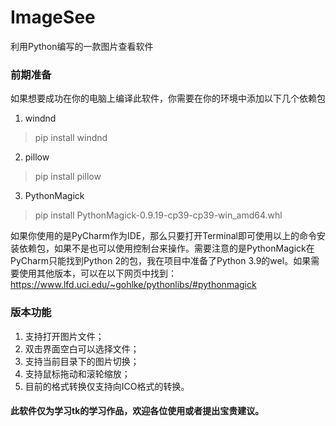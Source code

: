 # ImageSee
利用Python编写的一款图片查看软件

### 前期准备
如果想要成功在你的电脑上编译此软件，你需要在你的环境中添加以下几个依赖包

1. windnd
> pip install windnd
2. pillow
> pip install pillow
3. PythonMagick
> pip install PythonMagick-0.9.19-cp39-cp39-win_amd64.whl

如果你使用的是PyCharm作为IDE，那么只要打开Terminal即可使用以上的命令安装依赖包，如果不是也可以使用控制台来操作。需要注意的是PythonMagick在PyCharm只能找到Python 2的包，我在项目中准备了Python 3.9的wel。如果需要使用其他版本，可以在以下网页中找到：https://www.lfd.uci.edu/~gohlke/pythonlibs/#pythonmagick

### 版本功能
1. 支持打开图片文件；
2. 双击界面空白可以选择文件；
3. 支持当前目录下的图片切换；
4. 支持鼠标拖动和滚轮缩放；
5. 目前的格式转换仅支持向ICO格式的转换。

#### 此软件仅为学习tk的学习作品，欢迎各位使用或者提出宝贵建议。
